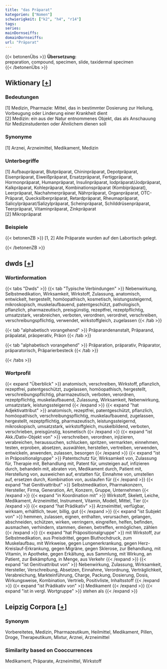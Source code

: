 ```yaml
---
title: "das Präparat"
kategorien: ["Nomen"]
schwierigkeit: ["k2", "h4", "r14"]
tags:
series:
mainDornseiffs:
domainDornseiffs:
url: "Präparat"
---
```


{{< betonenÜbs >}}
**Übersetzung:**  
preparation, compound, specimen, slide, taxidermal specimen  
{{< /betonenÜbs >}}

## Wiktionary [[+](https://de.wiktionary.org/wiki/Präparat)]

### Bedeutungen
[1] Medizin, Pharmazie: Mittel, das in bestimmter Dosierung zur Heilung, Vorbeugung oder Linderung einer Krankheit dient  
[2] Medizin: ein aus der Natur entnommenes Objekt, das als Anschauung für Medizinstudenten oder Ähnlichem dienen soll  

### Synonyme
[1] Arznei, Arzneimittel, Medikament, Medizin  

### Unterbegriffe
[1] Aufbaupräparat, Blutpräparat, Chininpräparat, Depotpräparat, Eisenpräparat, Eiweißpräparat, Ersatzpräparat, Fertigpräparat, Hormonpräparat, Humanpräparat, Insulinpräparat, Iodpräparat/Jodpräparat, Kalkpräparat, Kohlepräparat, Kombinationspräparat (Kombipräparat), Leerpräparat, Nachahmerpräparat, Nährpräparat, Organpräparat, OTC-Präparat, Quecksilberpräparat, Retardpräparat, Rheumapräparat, Salicylpräparat/Salizylpräparat, Scheinpräparat, Schilddrüsenpräparat, Teerpräparat, Vitaminpräparat, Zinkpräparat  
[2] Mikropräparat  

### Beispiele
{{< betonenZB >}}
[1, 2] Alle Präparate wurden auf den Labortisch gelegt.  

{{< /betonenZB >}}


## dwds [[+](https://www.dwds.de/wb/Präparat)]

### Wortinformation
{{< tabs "Dwds" >}}
{{< tab "Typische Verbindungen" >}}
Nebenwirkung, Selbstmedikation, Wirksamkeit, Wirkstoff, Zulassung, anatomisch, entwickelt, hergestellt, homöopathisch, kosmetisch, leistungssteigernd, mikroskopisch, muskelaufbauend, patentgeschützt, pathologisch, pflanzlich, pharmazeutisch, preisgünstig, rezeptfrei, rezeptpflichtig, umsatzstark, verabreichen, verboten, verordnen, verordnet, verschreiben, verschreibungspflichtig, verwendet, wirkstoffgleich, zugelassen
{{< /tab >}}

{{< tab "alphabetisch vorangehend" >}}
Präparandenanstalt, Präparand, präpalatal, präoperativ, Präon
{{< /tab >}}

{{< tab "alphabetisch vorangehend" >}}
Präparation, präparativ, Präparator, präparatorisch, Präparierbesteck
{{< /tab >}}

{{< /tabs >}}

### Wortprofil
{{< expand "Überblick" >}} anatomisch, verschreiben, Wirkstoff, pflanzlich, rezeptfrei, patentgeschützt, zugelassen, homöopathisch, hergestellt, verschreibungspflichtig, pharmazeutisch, verboten, verordnen, rezeptpflichtig, muskelaufbauend, Zulassung, Wirksamkeit, Nebenwirkung, umsatzstark, leistungssteigernd {{< /expand >}}
{{< expand "hat Adjektivattribut" >}} anatomisch, rezeptfrei, patentgeschützt, pflanzlich, homöopathisch, verschreibungspflichtig, muskelaufbauend, zugelassen, hergestellt, rezeptpflichtig, pharmazeutisch, leistungssteigernd, mikroskopisch, umsatzstark, wirkstoffgleich, muskelbildend, verboten, verschrieben, preisgünstig, kosmetisch {{< /expand >}}
{{< expand "ist Akk./Dativ-Objekt von" >}} verschreiben, verordnen, injizieren, verabreichen, heraussuchen, schlucken, spritzen, vermarkten, einnehmen, testen, erproben, absetzen, auswählen, herstellen, vertreiben, verwenden, entwickeln, anwenden, zulassen, besorgen {{< /expand >}}
{{< expand "ist in Präpositionalgruppe" >}} Patentschutz für, Wirksamkeit von, Zulassung für, Therapie mit, Behandlung mit, Patent für, umsteigen auf, infizieren durch, behandeln mit, abraten von, Medikament durch, Patient mit, Herstellung von, ausweichen auf, erstatten für, Einnahme von, umstellen auf, ersetzen durch, Kombination von, auslaufen für {{< /expand >}}
{{< expand "hat Genitivattribut" >}} Selbstmedikation, Pharmakonzern, Hersteller, Firma, Generation, Art, Konzern, Gruppe, Unternehmen {{< /expand >}}
{{< expand "in Koordination mit" >}} Wirkstoff, Skelett, Leiche, Medikament, Arzneimittel, Instrument, Vitamin, Modell, Mittel, Tier {{< /expand >}}
{{< expand "hat Prädikativ" >}} Arzneimittel, verfügbar, wirksam, erhältlich, teuer, billig, gut {{< /expand >}}
{{< expand "ist Subjekt von" >}} hemmen, zulassen, eignen, enthalten, verursachen, gelangen, abschneiden, schützen, wirken, verringern, eingreifen, helfen, befinden, ausmachen, verhindern, stammen, dienen, betreffen, ermöglichen, zählen {{< /expand >}}
{{< expand "hat Präpositionalgruppe" >}} mit Wirkstoff, zur Selbstmedikation, aus Preisdrittel, gegen Bluthochdruck, zum Muskelaufbau, mit Wirkweise, gegen Lungenerkrankung, gegen Herz-Kreislauf-Erkrankung, gegen Migräne, gegen Sklerose, zur Behandlung, mit Vitamin, in Apotheke, gegen Erkältung, aus Sammlung, mit Wirkung, an Patient, zur Bekämpfung, in Menge, aus Verkehr {{< /expand >}}
{{< expand "ist Genitivattribut von" >}} Nebenwirkung, Zulassung, Wirksamkeit, Hersteller, Verschreibung, Absetzen, Einnahme, Verordnung, Verträglichkeit, Verabreichung, Markteinführung, Charge, Packung, Dosierung, Dosis, Wirkungsweise, Kombination, Vertrieb, Positivliste, Inhaltsstoff {{< /expand >}}
{{< expand "ist Prädikativ von" >}} Medikament {{< /expand >}}
{{< expand "ist in vergl. Wortgruppe" >}} stehen als {{< /expand >}}

## Leipzig Corpora [[+](https://corpora.uni-leipzig.de/en/res?word=Präparat&corpusId=deu_newscrawl-public_2018)]


### Synonym
Vorbereitetes, Medizin, Pharmazeutikum, Heilmittel, Medikament, Pillen, Droge, Therapeutikum, Mixtur, Arznei, Arzneimittel


### Similarity based on Cooccurrences
Medikament, Präparate, Arzneimittel, Wirkstoff

